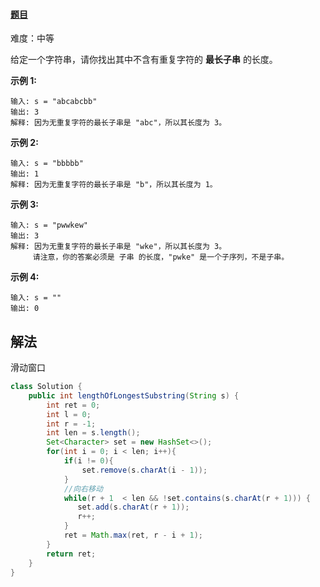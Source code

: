 #### [题目](https://leetcode-cn.com/problems/longest-substring-without-repeating-characters/)

难度：中等

给定一个字符串，请你找出其中不含有重复字符的 **最长子串** 的长度。

 

**示例 1:**

```
输入: s = "abcabcbb"
输出: 3 
解释: 因为无重复字符的最长子串是 "abc"，所以其长度为 3。
```

**示例 2:**

```
输入: s = "bbbbb"
输出: 1
解释: 因为无重复字符的最长子串是 "b"，所以其长度为 1。
```

**示例 3:**

```
输入: s = "pwwkew"
输出: 3
解释: 因为无重复字符的最长子串是 "wke"，所以其长度为 3。
     请注意，你的答案必须是 子串 的长度，"pwke" 是一个子序列，不是子串。
```

**示例 4:**

```
输入: s = ""
输出: 0
```

 

## 解法

滑动窗口

```java
class Solution {
    public int lengthOfLongestSubstring(String s) {
        int ret = 0;
        int l = 0;
        int r = -1;
        int len = s.length();
        Set<Character> set = new HashSet<>();
        for(int i = 0; i < len; i++){
            if(i != 0){
                set.remove(s.charAt(i - 1));                         
            }
            //向右移动
            while(r + 1  < len && !set.contains(s.charAt(r + 1))) {
               set.add(s.charAt(r + 1));
               r++;
            }
            ret = Math.max(ret, r - i + 1);
        }
        return ret;
    }
}

```

